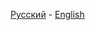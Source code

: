 [Русский](https://github.com/driversline/docs/blob/main/bspwm/Russian.md) - [English](https://github.com/driversline/docs/blob/main/bspwm/English.md)
